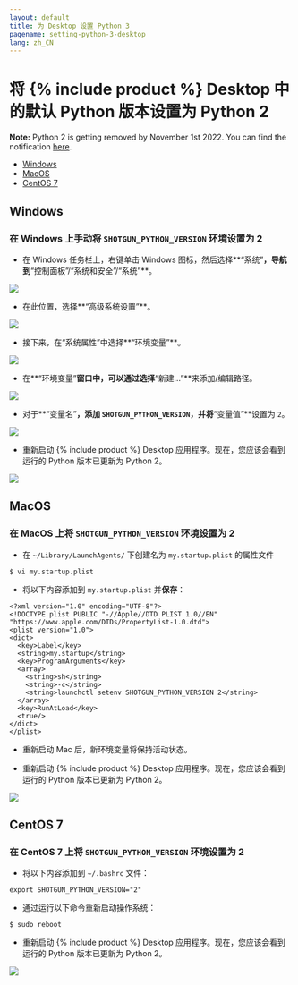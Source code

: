 ```yaml
---
layout: default
title: 为 Desktop 设置 Python 3
pagename: setting-python-3-desktop
lang: zh_CN
---
```


# 将 {% include product %} Desktop 中的默认 Python 版本设置为 Python 2

**Note:** Python 2 is getting removed by November 1st 2022. You can find the notification [here](https://community.shotgridsoftware.com/t/important-notice-upcoming-removal-of-python-2-7-and-3-7-interpreter-in-shotgrid-desktop/15166).

- [Windows](#windows)
- [MacOS](#macos)
- [CentOS 7](#centos-7)

## Windows

### 在 Windows 上手动将 `SHOTGUN_PYTHON_VERSION` 环境设置为 2

- 在 Windows 任务栏上，右键单击 Windows 图标，然后选择**“系统”**，导航到**“控制面板”/“系统和安全”/“系统”**。

![](images/setting-python-3-desktop/01-setting-python-3-desktop.png)

- 在此位置，选择**“高级系统设置”**。

![](images/setting-python-3-desktop/02-setting-python-3-desktop.png)

- 接下来，在“系统属性”中选择**“环境变量”**。

![](images/setting-python-3-desktop/03-setting-python-3-desktop.jpg)

- 在**“环境变量”**窗口中，可以通过选择**“新建…”**来添加/编辑路径。

![](images/setting-python-3-desktop/04-setting-python-3-desktop.jpg)

- 对于**“变量名”**，添加 `SHOTGUN_PYTHON_VERSION`，并将**“变量值”**设置为 `2`。

![](images/setting-python-3-desktop/05-setting-python-3-desktop.jpg)

- 重新启动 {% include product %} Desktop 应用程序。现在，您应该会看到运行的 Python 版本已更新为 Python 2。

![](images/setting-python-3-desktop/06-setting-python-3-desktop.jpg)


## MacOS

### 在 MacOS 上将 `SHOTGUN_PYTHON_VERSION` 环境设置为 2

- 在 `~/Library/LaunchAgents/` 下创建名为 `my.startup.plist` 的属性文件

```
$ vi my.startup.plist
```

- 将以下内容添加到 `my.startup.plist` 并**保存**：

```
<?xml version="1.0" encoding="UTF-8"?>
<!DOCTYPE plist PUBLIC "-//Apple//DTD PLIST 1.0//EN" "https://www.apple.com/DTDs/PropertyList-1.0.dtd">
<plist version="1.0">
<dict>
  <key>Label</key>
  <string>my.startup</string>
  <key>ProgramArguments</key>
  <array>
    <string>sh</string>
    <string>-c</string>
    <string>launchctl setenv SHOTGUN_PYTHON_VERSION 2</string>
  </array>
  <key>RunAtLoad</key>
  <true/>
</dict>
</plist>
```

- 重新启动 Mac 后，新环境变量将保持活动状态。

- 重新启动 {% include product %} Desktop 应用程序。现在，您应该会看到运行的 Python 版本已更新为 Python 2。

![](images/setting-python-3-desktop/07-setting-python-3-desktop.jpg)

## CentOS 7

### 在 CentOS 7 上将 `SHOTGUN_PYTHON_VERSION` 环境设置为 2

- 将以下内容添加到 `~/.bashrc` 文件：

```
export SHOTGUN_PYTHON_VERSION="2"
```

- 通过运行以下命令重新启动操作系统：

```
$ sudo reboot
```

- 重新启动 {% include product %} Desktop 应用程序。现在，您应该会看到运行的 Python 版本已更新为 Python 2。

![](images/setting-python-3-desktop/08-setting-python-3-desktop.jpg)

